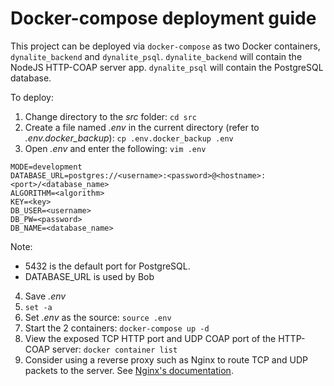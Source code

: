# Docker-compose deployment guide
This project can be deployed via `docker-compose` as two Docker containers, `dynalite_backend` and `dynalite_psql`. `dynalite_backend` will contain the NodeJS HTTP-COAP server app. `dynalite_psql` will contain the PostgreSQL database.

To deploy:

1. Change directory to the _src_ folder: `cd src`
2. Create a file named _.env_ in the current directory (refer to _.env.docker_backup_): `cp .env.docker_backup .env`
3. Open _.env_ and enter the following: `vim .env`

```
MODE=development
DATABASE_URL=postgres://<username>:<password>@<hostname>:<port>/<database_name>
ALGORITHM=<algorithm>
KEY=<key>
DB_USER=<username>
DB_PW=<password>
DB_NAME=<database_name>
```

Note:
- 5432 is the default port for PostgreSQL.
- DATABASE_URL is used by Bob

4. Save _.env_
5. `set -a`
6. Set _.env_ as the source: `source .env`
7. Start the 2 containers: `docker-compose up -d`
8. View the exposed TCP HTTP port and UDP COAP port of the HTTP-COAP server: `docker container list`
9. Consider using a reverse proxy such as Nginx to route TCP and UDP packets to the server. See [Nginx's documentation](https://docs.nginx.com/nginx/admin-guide/load-balancer/tcp-udp-load-balancer/).